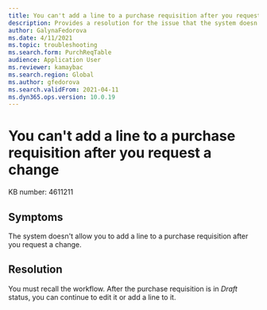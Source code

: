 ```yaml
---
title: You can't add a line to a purchase requisition after you request a change
description: Provides a resolution for the issue that the system doesn't allow you to add a line to a purchase requisition after you request a change.
author: GalynaFedorova
ms.date: 4/11/2021
ms.topic: troubleshooting
ms.search.form: PurchReqTable
audience: Application User
ms.reviewer: kamaybac
ms.search.region: Global
ms.author: gfedorova
ms.search.validFrom: 2021-04-11
ms.dyn365.ops.version: 10.0.19
---
```


# You can't add a line to a purchase requisition after you request a change

KB number: 4611211

## Symptoms

The system doesn't allow you to add a line to a purchase requisition after you request a change.

## Resolution

You must recall the workflow. After the purchase requisition is in *Draft* status, you can continue to edit it or add a line to it.
